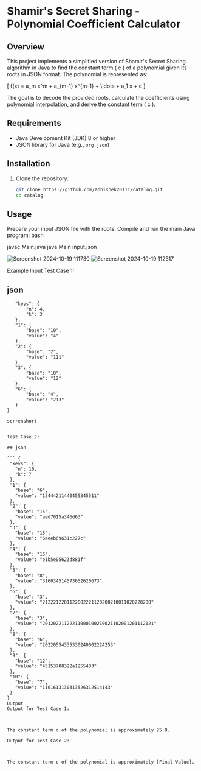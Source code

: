 # Shamir's Secret Sharing - Polynomial Coefficient Calculator

## Overview

This project implements a simplified version of Shamir's Secret Sharing algorithm in Java to find the constant term \( c \) of a polynomial given its roots in JSON format. The polynomial is represented as:

\[
f(x) = a_m x^m + a_{m-1} x^{m-1} + \ldots + a_1 x + c
\]

The goal is to decode the provided roots, calculate the coefficients using polynomial interpolation, and derive the constant term \( c \).

## Requirements

- Java Development Kit (JDK) 8 or higher
- JSON library for Java (e.g., `org.json`)

## Installation

1. Clone the repository:
   ```bash
   git clone https://github.com/abhishek20111/catalog.git
   cd catalog


## Usage
Prepare your input JSON file with the roots.
      Compile and run the main Java program:
      bash

javac Main.java
java Main input.json


![Screenshot 2024-10-19 111730](https://github.com/user-attachments/assets/4a1bb34e-8a47-4a08-a8a0-26bc34964054)
![Screenshot 2024-10-19 112517](https://github.com/user-attachments/assets/e9ced7c4-5913-4cca-8e6a-fae82efc2893)


Example Input
Test Case 1:

## json

 ```{
    "keys": {
        "n": 4,
        "k": 3
    },
    "1": {
        "base": "10",
        "value": "4"
    },
    "2": {
        "base": "2",
        "value": "111"
    },
    "3": {
        "base": "10",
        "value": "12"
    },
    "6": {
        "base": "4",
        "value": "213"
    }
}

scrrenshort 


Test Case 2:

## json

``` {
  "keys": {
    "n": 10,
    "k": 7
  },
  "1": {
    "base": "6",
    "value": "13444211440455345511"
  },
  "2": {
    "base": "15",
    "value": "aed7015a346d63"
  },
  "3": {
    "base": "15",
    "value": "6aeeb69631c227c"
  },
  "4": {
    "base": "16",
    "value": "e1b5e05623d881f"
  },
  "5": {
    "base": "8",
    "value": "316034514573652620673"
  },
  "6": {
    "base": "3",
    "value": "2122212201122002221120200210011020220200"
  },
  "7": {
    "base": "3",
    "value": "20120221122211000100210021102001201112121"
  },
  "8": {
    "base": "6",
    "value": "20220554335330240002224253"
  },
  "9": {
    "base": "12",
    "value": "45153788322a1255483"
  },
  "10": {
    "base": "7",
    "value": "1101613130313526312514143"
  }
} 
Output
Output for Test Case 1:



The constant term c of the polynomial is approximately 25.8.

Output for Test Case 2:



The constant term c of the polynomial is approximately [Final Value].

